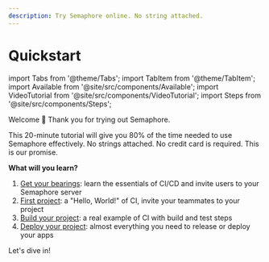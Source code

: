```yaml
---
description: Try Semaphore online. No string attached.
---
```


# Quickstart

import Tabs from '@theme/Tabs';
import TabItem from '@theme/TabItem';
import Available from '@site/src/components/Available';
import VideoTutorial from '@site/src/components/VideoTutorial';
import Steps from '@site/src/components/Steps';

Welcome 👋 Thank you for trying out Semaphore.

This 20-minute tutorial will give you 80% of the time needed to use Semaphore effectively. No strings attached. No credit card is required. This is our promise.

**What will you learn?**

1. [Get your bearings](./tour/first-steps): learn the essentials of CI/CD and invite users to your Semaphore server
2. [First project](./tour/hello-world): a "Hello, World!" of CI, invite your teammates to your project  
3. [Build your project](tour/build-project): a real example of CI with build and test steps
4. [Deploy your project](tour/deploy-project): almost everything you need to release or deploy your apps

Let's dive in!
